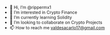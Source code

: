 - 👋 Hi, I’m @rippermx1
- 👀 I’m interested in Crypto Finance
- 🌱 I’m currently learning Solidity
- 💞️ I’m looking to collaborate on Crypto Projects
- 📫 How to reach me valdesacarlo17@gmail.com

<!---
rippermx1/rippermx1 is a ✨ special ✨ repository because its `README.md` (this file) appears on your GitHub profile.
You can click the Preview link to take a look at your changes.
--->
